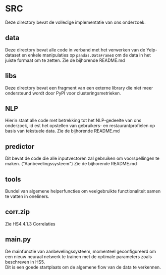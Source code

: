 # SRC
Deze directory bevat de volledige implementatie van ons onderzoek.
## data
Deze directory bevat alle code in verband met het verwerken van de Yelp-dataset en enkele manipulaties op `pandas.DataFrame`s om de data in het juiste formaat om te zetten. Zie de bijhorende README.md
## libs
Deze directory bevat een fragment van een externe library die niet meer ondersteund wordt door PyPI voor clusteringsmetrieken.
## NLP
Hierin staat alle code met betrekking tot het NLP-gedeelte van ons onderzoek, id est het opstellen van gebruikers- en restaurantprofielen op basis van tekstuele data. Zie de bijhorende README.md
## predictor
Dit bevat de code die alle inputvectoren zal gebruiken om voorspellingen te maken. ("Aanbevelingssysteem") Zie de bijhorende README.md
## tools
Bundel van algemene helperfuncties om veelgebruikte functionaliteit samen te vatten in oneliners.
## corr.zip
Zie HS4.4.1.3 Correlaties
## main.py
De mainfunctie van aanbevelingssysteem, momenteel geconfigureerd om een nieuw neuraal netwerk te trainen met de optimale parameters zoals beschreven in HS5.\
Dit is een goede startplaats om de algemene flow van de data te verkennen.
